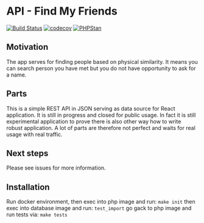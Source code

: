 # API - Find My Friends
[![Build Status](https://travis-ci.org/FindMyFriends/api.svg?branch=master)](https://travis-ci.org/FindMyFriends/api)
[![codecov](https://codecov.io/gh/FindMyFriends/api/branch/master/graph/badge.svg)](https://codecov.io/gh/FindMyFriends/api)
[![PHPStan](https://img.shields.io/badge/PHPStan-enabled-brightgreen.svg?style=flat)](https://github.com/phpstan/phpstan)

## Motivation
The app serves for finding people based on physical similarity. It means you can search person you have met but you do not have opportunity to ask for a name.

## Parts
This is a simple REST API in JSON serving as data source for React application. It is still in progress and closed for public usage. In fact it is still experimental application to prove there is also other way how to write robust application. A lot of parts are therefore not perfect and waits for real usage with real traffic.

## Next steps
Please see issues for more information.

## Installation
Run docker environment, then exec into php image and run:
`make init`
then exec into database image and run:
`test_import`
go gack to php image and run tests via:
`make tests`
